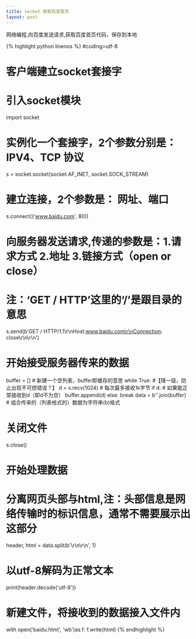 ```yaml
---
title: socket 获取百度首页
layout: post
---
```


网络编程,向百度发送请求,获取百度首页代码，保存到本地

{% highlight python linenos %}
#coding=utf-8
# 客户端建立socket套接字
# 引入socket模块
import socket

# 实例化一个套接字，2个参数分别是： IPV4、TCP 协议
s = socket.socket(socket.AF_INET, socket.SOCK_STREAM)
# 建立连接，2个参数是： 网址、端口
s.connect(('www.baidu.com', 80))
# 向服务器发送请求,传递的参数是：1.请求方式 2.地址 3.链接方式（open or close）
# 注：‘GET / HTTP’这里的‘/’是跟目录的意思
s.send(b'GET / HTTP/1.1\r\nHost:www.baidu.com\r\nConnection: close\r\n\r\n')

# 开始接受服务器传来的数据
buffer = []  # 新建一个空列表，buffer即缓存的意思
while True:  #【降一级，防止出现不可控错误？】
    d = s.recv(1024)  # 每次最多接收1k字节
    if d:  # 如果能正常接收到d（即d不为空）
        buffer.append(d)
    else:
        break
data = b''.join(buffer)  # 组合传来的（列表格式的）数据为字符串(b)格式

# 关闭文件
s.close()

# 开始处理数据
# 分离网页头部与html,注：头部信息是网络传输时的标识信息，通常不需要展示出这部分
header, html = data.split(b'\r\n\r\n', 1)
# 以utf-8解码为正常文本
print(header.decode('utf-8'))
# 新建文件，将接收到的数据接入文件内
with open('baidu.html', 'wb')as f:
    f.write(html)
{% endhighlight %}